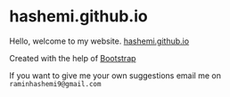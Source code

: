 # hashemi.github.io
Hello, welcome to my website. [hashemi.github.io](https://hashemi.github.io)

Created with the help of [Bootstrap](http://getbootstrap.com)

If you want to give me your own suggestions email me on `raminhashemi9@gmail.com`
